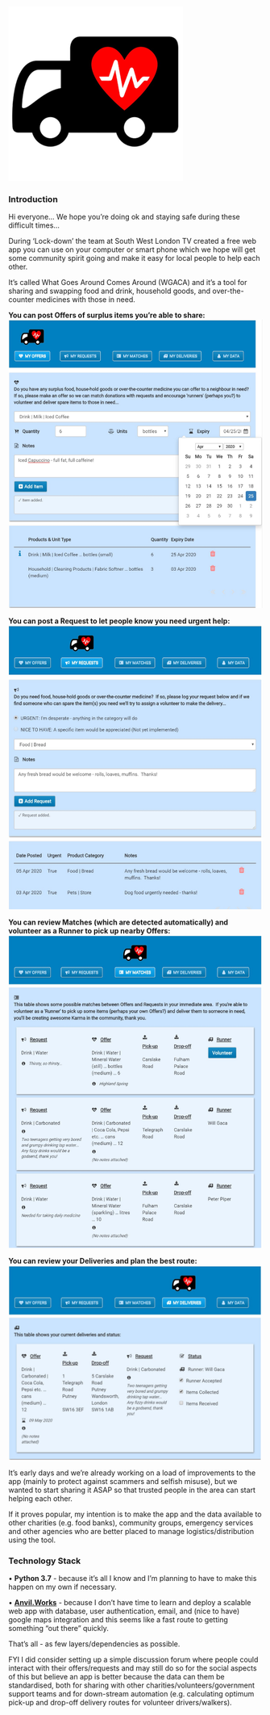 ![WGACA Logo](https://github.com/PFython/WGACA-UK/blob/master/project%20management/WGACA%20Logo.png)

### Introduction

Hi everyone... We hope you’re doing ok and staying safe during these difficult times…

During ‘Lock-down’ the team at South West London TV created a free web app you can use on your computer or smart phone which we hope will get some community spirit going and make it easy for local people to help each other.

It’s called What Goes Around Comes Around (WGACA) and it’s a tool for sharing and swapping food and drink, household goods, and over-the-counter medicines with those in need.


**You can post Offers of surplus items you’re able to share:**
![Offers](https://github.com/PFython/WGACA-UK/blob/master/project%20management/Offers.jpg)

**You can post a Request to let people know you need urgent help:**
![Reqeusts](https://github.com/PFython/WGACA-UK/blob/master/project%20management/Requests.jpg)

**You can review Matches (which are detected automatically) and volunteer as a Runner to pick up nearby Offers:**
![Matches](https://github.com/PFython/WGACA-UK/blob/master/project%20management/Matches.jpg)

**You can review your Deliveries and plan the best route:**
![Deliveries](https://github.com/PFython/WGACA-UK/blob/master/project%20management/Deliveries.jpg)

It’s early days and we’re already working on a load of improvements to the app (mainly to protect against scammers and selfish misuse), but we wanted to start sharing it ASAP so that trusted people in the area can start helping each other.

If it proves popular, my intention is to make the app and the data available to other charities (e.g. food banks), community groups, emergency services and other agencies who are better placed to manage logistics/distribution using the tool.

### Technology Stack

• **Python 3.7** - because it’s all I know and I’m planning to have to make this happen on my own if necessary.

• **[Anvil.Works](https://anvil.works/)** - because I don’t have time to learn and deploy a scalable web app with database, user authentication, email, and (nice to have) google maps integration and this seems like a fast route to getting something “out there” quickly.

That’s all - as few layers/dependencies as possible.

FYI I did consider setting up a simple discussion forum where people could interact with their offers/requests and may still do so for the social aspects of this but believe an app is better because the data can them be standardised, both for sharing with other charities/volunteers/government support teams and for down-stream automation (e.g. calculating optimum pick-up and drop-off delivery routes for volunteer drivers/walkers).
